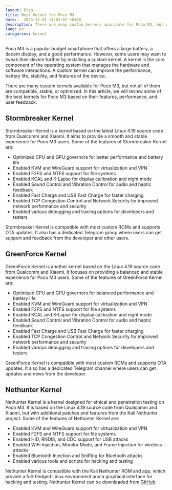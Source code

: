 ```yaml
---
layout: blog
title: Best Kernel for Poco M3
date:   2023-12-01 11:02:07 +0100
description: There are many custom kernels available for Poco M3, but not all of them are compatible, stable, or optimized. In this article, we will review some of the best kernels for Poco M3 based on their features, performance, and user feedback.
lang: en
categories: kernel
---
```



Poco M3 is a popular budget smartphone that offers a large battery, a decent display, and a good performance. However, some users may want to tweak their device further by installing a custom kernel. A kernel is the core component of the operating system that manages the hardware and software interactions. A custom kernel can improve the performance, battery life, stability, and features of the device.

There are many custom kernels available for Poco M3, but not all of them are compatible, stable, or optimized. In this article, we will review some of the best kernels for Poco M3 based on their features, performance, and user feedback.

## Stormbreaker Kernel

Stormbreaker Kernel is a kernel based on the latest Linux 4.19 source code from Qualcomm and Xiaomi. It aims to provide a smooth and stable experience for Poco M3 users. Some of the features of Stormbreaker Kernel are:

- Optimized CPU and GPU governors for better performance and battery life
- Enabled KVM and WireGuard support for virtualization and VPN
- Enabled F2FS and NTFS support for file systems
- Enabled KCAL and K-Lapse for display calibration and night mode
- Enabled Sound Control and Vibration Control for audio and haptic feedback
- Enabled Fast Charge and USB Fast Charge for faster charging
- Enabled TCP Congestion Control and Network Security for improved network performance and security
- Enabled various debugging and tracing options for developers and testers

Stormbreaker Kernel is compatible with most custom ROMs and supports OTA updates. It also has a dedicated Telegram group where users can get support and feedback from the developer and other users.

## GreenForce Kernel

GreenForce Kernel is another kernel based on the Linux 4.19 source code from Qualcomm and Xiaomi. It focuses on providing a balanced and stable experience for Poco M3 users. Some of the features of GreenForce Kernel are:

- Optimized CPU and GPU governors for balanced performance and battery life
- Enabled KVM and WireGuard support for virtualization and VPN
- Enabled F2FS and NTFS support for file systems
- Enabled KCAL and K-Lapse for display calibration and night mode
- Enabled Sound Control and Vibration Control for audio and haptic feedback
- Enabled Fast Charge and USB Fast Charge for faster charging
- Enabled TCP Congestion Control and Network Security for improved network performance and security
- Enabled various debugging and tracing options for developers and testers

GreenForce Kernel is compatible with most custom ROMs and supports OTA updates. It also has a dedicated Telegram channel where users can get updates and news from the developer.

## Nethunter Kernel

Nethunter Kernel is a kernel designed for ethical and penetration testing on Poco M3. It is based on the Linux 4.19 source code from Qualcomm and Xiaomi, but with additional patches and features from the Kali Nethunter project. Some of the features of Nethunter Kernel are:

- Enabled KVM and WireGuard support for virtualization and VPN
- Enabled F2FS and NTFS support for file systems
- Enabled HID, RNDIS, and CDC support for USB attacks
- Enabled WiFi Injection, Monitor Mode, and Frame Injection for wireless attacks
- Enabled Bluetooth Injection and Sniffing for Bluetooth attacks
- Enabled various tools and scripts for hacking and testing

Nethunter Kernel is compatible with the Kali Nethunter ROM and app, which provide a full-fledged Linux environment and a graphical interface for hacking and testing. Nethunter Kernel can be downloaded from [GitHub](^5^).

